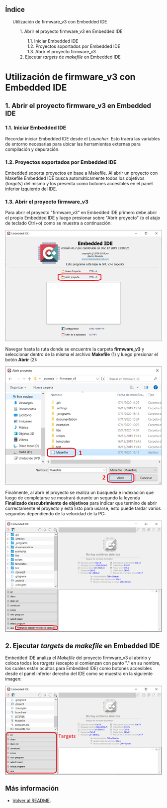 ## Índice

<div>
<ul style="list-style:none;">
   <li><a style="text-decoration: none;" href="#utilización-de-firmware_v3-con-embedded-ide">Utilización de firmware_v3 con Embedded IDE</a></li>
   <ul style="list-style:none;">
      <li><a style="text-decoration: none;" href="#1-abrir-el-proyecto-firmware_v3-en-embedded-ide">1. Abrir el proyecto firmware_v3 en Embedded IDE</a></li>
      <ul style="list-style:none;">
         <li><a style="text-decoration: none;" href="#11-iniciar-embedded-ide">1.1. Iniciar Embedded IDE</a></li>
         <li><a style="text-decoration: none;" href="#12-proyectos-soportados-por-embedded-ide">1.2. Proyectos soportados por Embedded IDE</a></li>
         <li><a style="text-decoration: none;" href="#13-abrir-el-proyecto-firmware_v3">1.3. Abrir el proyecto firmware_v3</a></li>
      </ul>
      <li><a style="text-decoration: none;" href="#2-ejecutar-targets-de-makefile-en-embedded-ide">2. Ejecutar <em>targets</em> de <em>makefile</em> en Embedded IDE</a></li>
   </ul>
</ul>
</div>

# Utilización de firmware_v3 con Embedded IDE

## 1. Abrir el proyecto firmware_v3 en Embedded IDE

### 1.1. Iniciar Embedded IDE

Recordar iniciar Embedded IDE desde el *Launcher*. Esto traerá las variables de entorno necesarias para ubicar las herramientas externas para compilación y depuración.

### 1.2. Proyectos soportados por Embedded IDE

Embedded soporta proyectos en base a Makefile. Al abrir un proyecto con Makefile Embedded IDE busca automáticamente todos los objetivos (*targets*) del mismo y los presenta como botones accesibles en el panel inferior izquierdo del IDE.

### 1.3. Abrir el proyecto firmware_v3

Para abrir el proyecto "firmware_v3" en Embedded IDE primero debe abrir el propio Embedded IDE y luego presionar sobre "Abrir proyecto" (o el atajo de teclado Ctrl+o) como se muestra a continuación:

![Open project 1](open01.png)

Navegar hasta la ruta donde se encuentre la carpeta **firmware_v3** y seleccionar dentro de la misma el archivo **Makefile** (1) y luego presionar el botón **Abrir** (2):

![Open project 1](open02.png)

Finalmente, al abrir el proyecto se realiza un búsqueda e indexación que luego de completarse se mostrará durante un segundo la leyenda **Finalizado descubrimiento de objetivos** para indicar que termino de abrir correctamente el proyecto y está listo para usarse, esto puede tardar varios segundos dependiendo de la velocidad de la PC:

![Open project 1](open03.png)

## 2. Ejecutar *targets* de *makefile* en Embedded IDE

Embedded IDE analiza el *Makefile* del proyecto firmware_v3 al abrirlo y coloca todos los *targets* (excepto si comienzan con punto "." en su nombre, los cuales están ocultos para Embedded IDE) como botones accesibles desde el panel inferior derecho del IDE como se muestra en la siguiente imagen:

![targets](targets.png)



## Más información

- [Volver al README](../../readme/readme-es.md).